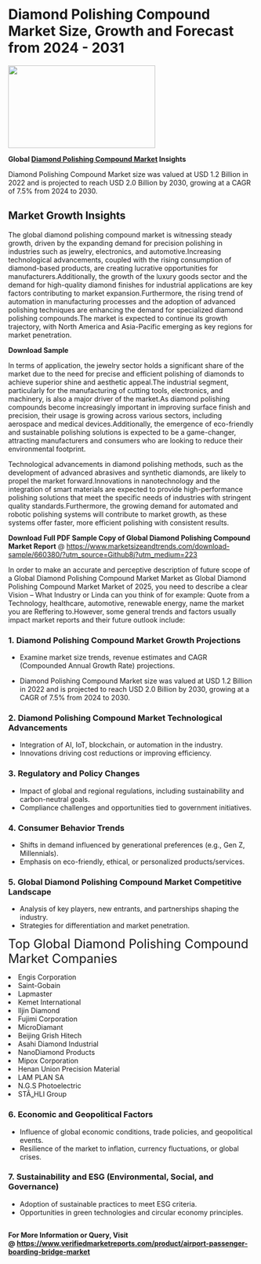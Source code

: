<H1>Diamond Polishing Compound Market Size, Growth and Forecast from 2024 - 2031</H1><img class="aligncenter size-medium wp-image-584254" src="https://thirdeyenews.in/wp-content/uploads/2024/09/Global-Market-Research-300x168.jpeg" alt="" width="300" height="168" /><p><strong>Global&nbsp;<a href="https://www.marketsizeandtrends.com/download-sample/660380/?utm_source=Github8j?utm_medium=223">Diamond Polishing Compound Market</a> Insights</strong></p><p>Diamond Polishing Compound Market size was valued at USD 1.2 Billion in 2022 and is projected to reach USD 2.0 Billion by 2030, growing at a CAGR of 7.5% from 2024 to 2030.</p><p><h2>Market Growth Insights</h2> <p>The global diamond polishing compound market is witnessing steady growth, driven by the expanding demand for precision polishing in industries such as jewelry, electronics, and automotive.Increasing technological advancements, coupled with the rising consumption of diamond-based products, are creating lucrative opportunities for manufacturers.Additionally, the growth of the luxury goods sector and the demand for high-quality diamond finishes for industrial applications are key factors contributing to market expansion.Furthermore, the rising trend of automation in manufacturing processes and the adoption of advanced polishing techniques are enhancing the demand for specialized diamond polishing compounds.The market is expected to continue its growth trajectory, with North America and Asia-Pacific emerging as key regions for market penetration.<p><strong>Download Sample</strong></p> <p>In terms of application, the jewelry sector holds a significant share of the market due to the need for precise and efficient polishing of diamonds to achieve superior shine and aesthetic appeal.The industrial segment, particularly for the manufacturing of cutting tools, electronics, and machinery, is also a major driver of the market.As diamond polishing compounds become increasingly important in improving surface finish and precision, their usage is growing across various sectors, including aerospace and medical devices.Additionally, the emergence of eco-friendly and sustainable polishing solutions is expected to be a game-changer, attracting manufacturers and consumers who are looking to reduce their environmental footprint.<p>Technological advancements in diamond polishing methods, such as the development of advanced abrasives and synthetic diamonds, are likely to propel the market forward.Innovations in nanotechnology and the integration of smart materials are expected to provide high-performance polishing solutions that meet the specific needs of industries with stringent quality standards.Furthermore, the growing demand for automated and robotic polishing systems will contribute to market growth, as these systems offer faster, more efficient polishing with consistent results.<p><span class=""><strong>Download Full PDF Sample Copy of Global Diamond Polishing Compound Market Report</strong> @ <a href="https://www.marketsizeandtrends.com/download-sample/660380/?utm_source=Github8j?utm_medium=223" target="_blank">https://www.marketsizeandtrends.com/download-sample/660380/?utm_source=Github8j?utm_medium=223</a></span></p><p>In order to make an accurate and perceptive description of future scope of a Global&nbsp;Diamond Polishing Compound Market Market as Global&nbsp;Diamond Polishing Compound Market Market of 2025, you need to describe a clear Vision &ndash; What Industry or Linda can you think of for example: Quote from a Technology, healthcare, automotive, renewable energy, name the market you are Reffering to.However, some general trends and factors usually impact market reports and their future outlook include:</p><h3>1.&nbsp;<strong>Diamond Polishing Compound Market Growth Projections</strong></h3><ul><li>Examine market size trends, revenue estimates and CAGR (Compounded Annual Growth Rate) projections.</li><li><p>Diamond Polishing Compound Market size was valued at USD 1.2 Billion in 2022 and is projected to reach USD 2.0 Billion by 2030, growing at a CAGR of 7.5% from 2024 to 2030.</p></li></ul><h3>2.&nbsp;<strong>Diamond Polishing Compound Market Technological Advancements</strong></h3><ul><li>Integration of AI, IoT, blockchain, or automation in the industry.</li><li>Innovations driving cost reductions or improving efficiency.</li></ul><h3>3.&nbsp;<strong>Regulatory and Policy Changes</strong></h3><ul><li>Impact of global and regional regulations, including sustainability and carbon-neutral goals.</li><li>Compliance challenges and opportunities tied to government initiatives.</li></ul><h3>4.&nbsp;<strong>Consumer Behavior Trends</strong></h3><ul><li>Shifts in demand influenced by generational preferences (e.g., Gen Z, Millennials).</li><li>Emphasis on eco-friendly, ethical, or personalized products/services.</li></ul><h3>5.&nbsp;<strong>Global Diamond Polishing Compound Market Competitive Landscape</strong></h3><ul><li>Analysis of key players, new entrants, and partnerships shaping the industry.</li><li>Strategies for differentiation and market penetration.</li></ul><p data-pm-slice="1 1 []"><span style="color: inherit; font-family: inherit; font-size: 25px;">Top Global Diamond Polishing Compound Market Companies</span></p><div class="" data-test-id=""><p><li>Engis Corporation</li><li> Saint-Gobain</li><li> Lapmaster</li><li> Kemet International</li><li> Iljin Diamond</li><li> Fujimi Corporation</li><li> MicroDiamant</li><li> Beijing Grish Hitech</li><li> Asahi Diamond Industrial</li><li> NanoDiamond Products</li><li> Mipox Corporation</li><li> Henan Union Precision Material</li><li> LAM PLAN SA</li><li> N.G.S Photoelectric</li><li> STÃ„HLI Group</li></p></div><h3>6.&nbsp;<strong>Economic and Geopolitical Factors</strong></h3><ul><li>Influence of global economic conditions, trade policies, and geopolitical events.</li><li>Resilience of the market to inflation, currency fluctuations, or global crises.</li></ul><h3>7.&nbsp;<strong>Sustainability and ESG (Environmental, Social, and Governance)</strong></h3><ul><li>Adoption of sustainable practices to meet ESG criteria.</li><li>Opportunities in green technologies and circular economy principles.</li></ul><h2><strong style="font-size: 14px;">For More Information or Query, Visit @&nbsp;</strong><a style="background-color: #ffffff; font-size: 14px;" href="https://www.marketsizeandtrends.com/report/diamond-polishing-compound-market/" target="_blank">https://www.verifiedmarketreports.com/product/airport-passenger-boarding-bridge-market</a></h2>